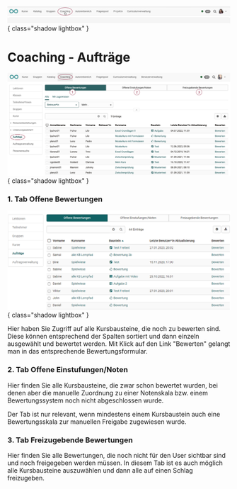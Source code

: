 ![bereiche_coaching_v1_de.png](assets/bereiche_coaching_v1_de.png){ class="shadow lightbox" }

# Coaching - Aufträge

![coaching_auftraege_v1_de.png](assets/coaching_auftraege_v1_de.png){ class="shadow lightbox" }

### 1. Tab Offene Bewertungen

![Coaching Menü Aufträge](assets/Coaching_Auftraege.png){ class="shadow lightbox" }

Hier haben Sie Zugriff auf alle Kursbausteine, die noch zu bewerten sind. Diese können entsprechend der Spalten sortiert und dann einzeln ausgewählt und bewertet werden. Mit Klick auf den Link "Bewerten" gelangt man in das entsprechende Bewertungsformular.

### 2. Tab Offene Einstufungen/Noten
Hier finden Sie alle Kursbausteine, die zwar schon bewertet wurden, bei denen aber die manuelle Zuordnung zu einer Notenskala bzw. einem Bewertungssystem noch nicht abgeschlossen wurde.

Der Tab ist nur relevant, wenn mindestens einem  Kursbaustein auch eine Bewertungsskala zur manuellen Freigabe zugewiesen wurde.

### 3. Tab Freizugebende Bewertungen

Hier finden Sie alle Bewertungen, die noch nicht für den User sichtbar sind und noch freigegeben werden müssen. In diesem Tab ist es auch möglich alle Kursbausteine auszuwählen und dann alle auf einen Schlag freizugeben.

